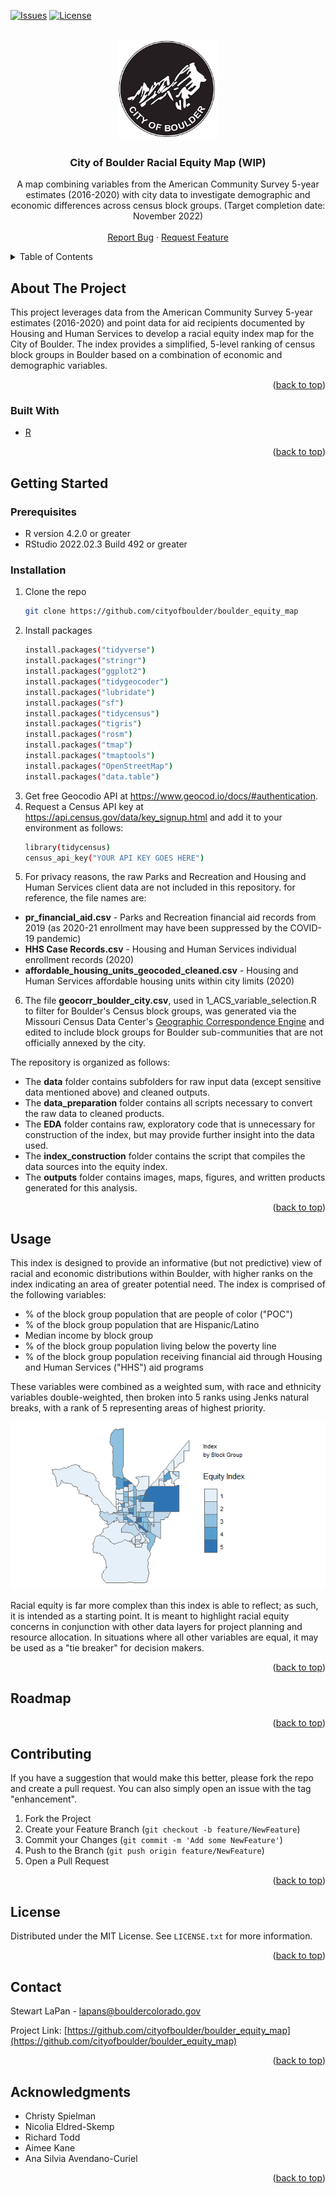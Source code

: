<div id="top"></div>
<!--
*** From https://github.com/othneildrew/Best-README-Template
*** Thanks for checking out the Best-README-Template. If you have a suggestion
*** that would make this better, please fork the repo and create a pull request
*** or simply open an issue with the tag "enhancement".
*** Don't forget to give the project a star!
*** Thanks again! Now go create something AMAZING! :D
-->



<!-- PROJECT SHIELDS -->
<!--
*** I'm using markdown "reference style" links for readability.
*** Reference links are enclosed in brackets [ ] instead of parentheses ( ).
*** See the bottom of this document for the declaration of the reference variables
*** for contributors-url, forks-url, etc. This is an optional, concise syntax you may use.
*** https://www.markdownguide.org/basic-syntax/#reference-style-links
-->
<!-- [![Contributors][contributors-shield]][contributors-url] -->
<!-- [![Forks][forks-shield]][forks-url] -->
<!-- [![Stargazers][stars-shield]][stars-url] -->
[![Issues][issues-shield]][issues-url]
[![License][license-shield]][license-url]



<!-- PROJECT LOGO -->
<br />
<div align="center">
  <a href="https://github.com/github_username/repo_name">
    <img src="images/boulder-logo.png" alt="Logo" width="160" height="160">
  </a>

<h3 align="center">City of Boulder Racial Equity Map (WIP)</h3>

  <p align="center">
    A map combining variables from the American Community Survey 5-year estimates (2016-2020) with city data to investigate demographic and economic differences across census block groups. (Target completion date: November 2022)
    <br />
    <!-- <a href="https://github.com/github_username/repo_name"><strong>Explore the docs »</strong></a>
    <br /> -->
    <br />
    <!-- <a href="https://github.com/github_username/repo_name">View Demo</a> -->
    <!-- · -->
    <a href="https://github.com/cityofboulder/boulder_equity_map/issues">Report Bug</a>
    ·
    <a href="https://github.com/cityofboulder/boulder_equity_map/issues">Request Feature</a>
  </p>
</div>



<!-- TABLE OF CONTENTS -->
<details>
  <summary>Table of Contents</summary>
  <ol>
    <li>
      <a href="#about-the-project">About The Project</a>
      <ul>
        <li><a href="#built-with">Built With</a></li>
      </ul>
    </li>
    <li>
      <a href="#getting-started">Getting Started</a>
      <ul>
        <li><a href="#prerequisites">Prerequisites</a></li>
        <li><a href="#installation">Installation</a></li>
      </ul>
    </li>
    <li><a href="#usage">Usage</a></li>
    <li><a href="#roadmap">Roadmap</a></li>
    <li><a href="#contributing">Contributing</a></li>
    <li><a href="#license">License</a></li>
    <li><a href="#contact">Contact</a></li>
    <li><a href="#acknowledgments">Acknowledgments</a></li>
  </ol>
</details>



<!-- ABOUT THE PROJECT -->
## About The Project

This project leverages data from the American Community Survey 5-year estimates (2016-2020) and point data for aid recipients documented by Housing and Human Services to develop a racial equity index map for the City of Boulder. The index provides a simplified, 5-level ranking of census block groups in Boulder based on a combination of economic and demographic variables.

<!-- * % of block group population that are people of color (POC)
* % of block group population that are Hispanic/Latino
* Median income by block group
* % of block group population living below the poverty line
* % of block group population receiving financial aid from Housing and Human Services programs.  -->

<p align="right">(<a href="#top">back to top</a>)</p>



### Built With

* [R](https://www.r-project.org/)

<p align="right">(<a href="#top">back to top</a>)</p>



<!-- GETTING STARTED -->
## Getting Started

### Prerequisites

<!-- This is an example of how to list things you need to use the software and how to install them. -->
* R version 4.2.0 or greater
* RStudio 2022.02.3 Build 492 or greater


### Installation

1. Clone the repo
   ```sh
   git clone https://github.com/cityofboulder/boulder_equity_map
   ```
2. Install packages
   ```sh
   install.packages("tidyverse")
   install.packages("stringr")
   install.packages("ggplot2")
   install.packages("tidygeocoder")
   install.packages("lubridate")
   install.packages("sf")
   install.packages("tidycensus")
   install.packages("tigris")
   install.packages("rosm")
   install.packages("tmap")
   install.packages("tmaptools")
   install.packages("OpenStreetMap")
   install.packages("data.table")
   ```
3. Get free Geocodio API at https://www.geocod.io/docs/#authentication.
4. Request a Census API key at https://api.census.gov/data/key_signup.html and add it to your environment as follows:
   ```sh
   library(tidycensus)
   census_api_key("YOUR API KEY GOES HERE")
   ```
5. For privacy reasons, the raw Parks and Recreation and Housing and Human Services client data are not included in this repository. for reference, the file names are:
  * <b>pr_financial_aid.csv</b> - Parks and Recreation financial aid records from 2019 (as 2020-21 enrollment may have been suppressed by the COVID-19 pandemic)
  * <b>HHS Case Records.csv</b> - Housing and Human Services individual enrollment records (2020)
  * <b>affordable_housing_units_geocoded_cleaned.csv</b> - Housing and Human Services affordable housing units within city limits (2020)
6. The file <b>geocorr_boulder_city.csv</b>, used in 1_ACS_variable_selection.R to filter for Boulder's Census block groups, was generated via the Missouri Census Data Center's <a href="https://mcdc.missouri.edu/applications/geocorr2022.html">Geographic Correspondence Engine</a> and edited to include block groups for Boulder sub-communities that are not officially annexed by the city.

The repository is organized as follows:

* The <b>data</b> folder contains subfolders for raw input data (except sensitive data mentioned above) and cleaned outputs.
* The <b>data_preparation</b> folder contains all scripts necessary to convert the raw data to cleaned products. 
* The <b>EDA</b> folder contains raw, exploratory code that is unnecessary for construction of the index, but may provide further insight into the data used.
* The <b>index_construction</b> folder contains the script that compiles the data sources into the equity index.
* The <b>outputs</b> folder contains images, maps, figures, and written products generated for this analysis.

<p align="right">(<a href="#top">back to top</a>)</p>



<!-- USAGE EXAMPLES -->
## Usage
<!-- 
Use this space to show useful examples of how a project can be used. Additional screenshots, code examples and demos work well in this space. You may also link to more resources. -->

<!-- _For more examples, please refer to the [Documentation](https://example.com)_ -->


This index is designed to provide an informative (but not predictive) view of racial and economic distributions within Boulder, with higher ranks on the index indicating an area of greater potential need. The index is comprised of the following variables:

* % of the block group population that are people of color ("POC")
* % of the block group population that are Hispanic/Latino
* Median income by block group
* % of the block group population living below the poverty line
* % of the block group population receiving financial aid through Housing and Human Services ("HHS") aid programs

These variables were combined as a weighted sum, with race and ethnicity variables double-weighted, then broken into 5 ranks using Jenks natural breaks, with a rank of 5 representing areas of highest priority. 

<p align="center"><img src="figures/tidy_figures/Equity Index.png" alt="City of Boulder Racial Equity Map" ></p>

Racial equity is far more complex than this index is able to reflect; as such, it is intended as a starting point. It is meant to highlight racial equity concerns in conjunction with other data layers for project planning and resource allocation. In situations where all other variables are equal, it may be used as a "tie breaker" for decision makers.

<p align="right">(<a href="#top">back to top</a>)</p>



<!-- ROADMAP -->
## Roadmap

<!-- - [ ] Feature 1
- [ ] Feature 2
- [ ] Feature 3
    - [ ] Nested Feature -->

<!-- See the [open issues](https://github.com/cityofboulder/boulder_equity_map/issues) for a full list of proposed features (and known issues). -->

<p align="right">(<a href="#top">back to top</a>)</p>



<!-- CONTRIBUTING -->
## Contributing

<!-- Contributions are what make the open source community such an amazing place to learn, inspire, and create. Any contributions you make are **greatly appreciated**.
 -->
If you have a suggestion that would make this better, please fork the repo and create a pull request. You can also simply open an issue with the tag "enhancement".
<!-- Don't forget to give the project a star! Thanks again! -->

1. Fork the Project
2. Create your Feature Branch (`git checkout -b feature/NewFeature`)
3. Commit your Changes (`git commit -m 'Add some NewFeature'`)
4. Push to the Branch (`git push origin feature/NewFeature`)
5. Open a Pull Request

<p align="right">(<a href="#top">back to top</a>)</p>



<!-- LICENSE -->
## License

Distributed under the MIT License. See `LICENSE.txt` for more information.

<p align="right">(<a href="#top">back to top</a>)</p>



<!-- CONTACT -->
## Contact

Stewart LaPan - lapans@bouldercolorado.gov

Project Link: [https://github.com/cityofboulder/boulder_equity_map](https://github.com/cityofboulder/boulder_equity_map)

<p align="right">(<a href="#top">back to top</a>)</p>



<!-- ACKNOWLEDGMENTS -->
## Acknowledgments

* Christy Spielman
* Nicolia Eldred-Skemp
* Richard Todd
* Aimee Kane
* Ana Silvia Avendano-Curiel

<p align="right">(<a href="#top">back to top</a>)</p>



<!-- MARKDOWN LINKS & IMAGES -->
<!-- https://www.markdownguide.org/basic-syntax/#reference-style-links -->
<!-- [contributors-shield]: https://img.shields.io/github/contributors/github_username/repo_name.svg?style=for-the-badge
[contributors-url]: https://github.com/github_username/repo_name/graphs/contributors
[forks-shield]: https://img.shields.io/github/forks/github_username/repo_name.svg?style=for-the-badge
[forks-url]: https://github.com/github_username/repo_name/network/members
[stars-shield]: https://img.shields.io/github/stars/github_username/repo_name.svg?style=for-the-badge -->
<!-- [stars-url]: https://github.com/github_username/repo_name/stargazers -->
[issues-shield]: https://img.shields.io/github/issues/cityofboulder/boulder_equity_map.svg?style=for-the-badge
[issues-url]: https://github.com/cityofboulder/boulder_equity_map/issues
[license-shield]: https://img.shields.io/badge/License-MIT-yellow.svg
[license-url]: https://github.com/github_username/repo_name/blob/master/LICENSE.txt